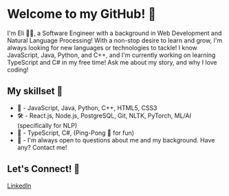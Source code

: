 # Welcome to my GitHub! 👋

I'm Eli 🙋‍♂️, a Software Engineer with a background in Web Development and Natural Language Processing! With a non-stop desire to learn and grow, I'm always looking for new languages or technologies to tackle! I know JavaScript, Java, Python, and C++, and I'm currently working on learning TypeScript and C# in my free time! Ask me about my story, and why I love coding!

## My skillset 📁

- 💬 - JavaScript, Java, Python, C++, HTML5, CSS3
- 🛠️ - React.js, Node.js, PostgreSQL, Git, NLTK, PyTorch, ML/AI (specifically for NLP)
- 📝 - TypeScript, C#, (Ping-Pong 🏓 for fun)
- 🤔 - I'm always open to questions about me and my background. Have any? Contact me!

## Let's Connect! 🤝

[LinkedIn](https://www.linkedin.com/in/eli-bales/)


<!--
**e-bales/e-bales** is a ✨ _special_ ✨ repository because its `README.md` (this file) appears on your GitHub profile.

Here are some ideas to get you started:

- 🔭 I’m currently working on ...
- 🌱 I’m currently learning ...
- 👯 I’m looking to collaborate on ...
- 🤔 I’m looking for help with ...
- 💬 Ask me about ...
- 📫 How to reach me: ...
- 😄 Pronouns: ...
- ⚡ Fun fact: ...
-->
